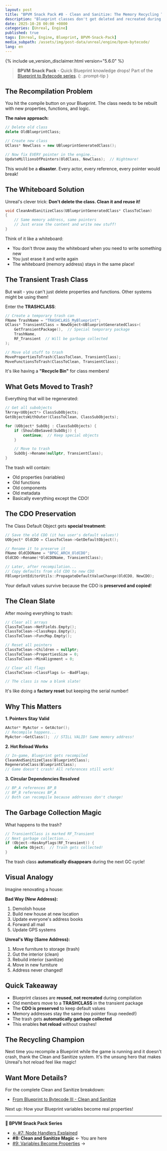 ```yaml
---
layout: post
title: "BPVM Snack Pack #8 - Clean and Sanitize: The Memory Recycling Trick"
description: "Blueprint classes don't get deleted and recreated during compilation. They get cleaned and reused like a whiteboard. Here's the clever trick that makes hot reload possible."
date: 2025-10-28 00:00 +0800
categories: [Unreal, Engine]
published: true
tags: [Unreal, Engine, Blueprint, BPVM-Snack-Pack]
media_subpath: /assets/img/post-data/unreal/engine/bpvm-bytecode/
lang: en
---
```


{% include ue_version_disclaimer.html version="5.6.0" %}

> **BPVM Snack Pack** - Quick Blueprint knowledge drops! Part of the [Blueprint to Bytecode series](/posts/bpvm-bytecode-I/).
{: .prompt-tip }

## The Recompilation Problem

You hit the compile button on your Blueprint. The class needs to be rebuilt with new properties, functions, and logic.

**The naive approach:**
```cpp
// Delete old class
delete OldBlueprintClass;

// Create new class
UClass* NewClass = new UBlueprintGeneratedClass();

// Now fix EVERY pointer in the engine...
UpdateMillionsOfPointers(OldClass, NewClass);  // Nightmare!
```

This would be a **disaster**. Every actor, every reference, every pointer would break!

## The Whiteboard Solution

Unreal's clever trick: **Don't delete the class. Clean it and reuse it!**

```cpp
void CleanAndSanitizeClass(UBlueprintGeneratedClass* ClassToClean)
{
    // Same memory address, same pointers
    // Just erase the content and write new stuff!
}
```

Think of it like a whiteboard:
- You don't throw away the whiteboard when you need to write something new
- You just erase it and write again
- The whiteboard (memory address) stays in the same place!

## The Transient Trash Class

But wait - you can't just delete properties and functions. Other systems might be using them!

Enter the **TRASHCLASS**:

```cpp
// Create a temporary trash can
FName TrashName = "TRASHCLASS_MyBlueprint";
UClass* TransientClass = NewObject<UBlueprintGeneratedClass>(
    GetTransientPackage(),  // Special temporary package
    TrashName,
    RF_Transient  // Will be garbage collected
);

// Move old stuff to trash
MovePropertiesToTrash(ClassToClean, TransientClass);
MoveFunctionsToTrash(ClassToClean, TransientClass);
```

It's like having a **"Recycle Bin"** for class members!

## What Gets Moved to Trash?

Everything that will be regenerated:

```cpp
// Get all subobjects
TArray<UObject*> ClassSubObjects;
GetObjectsWithOuter(ClassToClean, ClassSubObjects);

for (UObject* SubObj : ClassSubObjects) {
    if (ShouldBeSaved(SubObj)) {
        continue;  // Keep special objects
    }

    // Move to trash
    SubObj->Rename(nullptr, TransientClass);
}
```

The trash will contain:
- Old properties (variables)
- Old functions
- Old components
- Old metadata
- Basically everything except the CDO!

## The CDO Preservation

The Class Default Object gets **special treatment**:

```cpp
// Save the old CDO (it has user's default values!)
UObject* OldCDO = ClassToClean->GetDefaultObject();

// Rename it to preserve it
FName OldCDOName = "BPGC_ARCH_OldCDO";
OldCDO->Rename(*OldCDOName, TransientClass);

// Later, after recompilation...
// Copy defaults from old CDO to new CDO
FBlueprintEditorUtils::PropagateDefaultValueChange(OldCDO, NewCDO);
```

Your default values survive because the CDO is **preserved and copied**!

## The Clean Slate

After moving everything to trash:

```cpp
// Clear all arrays
ClassToClean->NetFields.Empty();
ClassToClean->ClassReps.Empty();
ClassToClean->FuncMap.Empty();

// Reset all pointers
ClassToClean->Children = nullptr;
ClassToClean->PropertiesSize = 0;
ClassToClean->MinAlignment = 0;

// Clear all flags
ClassToClean->ClassFlags &= ~BadFlags;

// The class is now a blank slate!
```

It's like doing a **factory reset** but keeping the serial number!

## Why This Matters

**1. Pointers Stay Valid**
```cpp
AActor* MyActor = GetActor();
// Recompile happens...
MyActor->GetClass();  // STILL VALID! Same memory address!
```

**2. Hot Reload Works**
```cpp
// In-game, Blueprint gets recompiled
CleanAndSanitizeClass(BlueprintClass);
RegenerateClass(BlueprintClass);
// Game doesn't crash! All references still work!
```

**3. Circular Dependencies Resolved**
```cpp
// BP_A references BP_B
// BP_B references BP_A
// Both can recompile because addresses don't change!
```

## The Garbage Collection Magic

What happens to the trash?

```cpp
// TransientClass is marked RF_Transient
// Next garbage collection...
if (Object->HasAnyFlags(RF_Transient)) {
    delete Object;  // Trash gets collected!
}
```

The trash class **automatically disappears** during the next GC cycle!

## Visual Analogy

Imagine renovating a house:

**Bad Way (New Address):**
1. Demolish house
2. Build new house at new location
3. Update everyone's address books
4. Forward all mail
5. Update GPS systems

**Unreal's Way (Same Address):**
1. Move furniture to storage (trash)
2. Gut the interior (clean)
3. Rebuild interior (sanitize)
4. Move in new furniture
5. Address never changed!

## Quick Takeaway

- Blueprint classes are **reused, not recreated** during compilation
- Old members move to a **TRASHCLASS** in the transient package
- The **CDO is preserved** to keep default values
- Memory addresses stay the same (no pointer fixup needed!)
- The trash gets **automatically garbage collected**
- This enables **hot reload** without crashes!

## The Recycling Champion

Next time you recompile a Blueprint while the game is running and it doesn't crash, thank the Clean and Sanitize system. It's the unsung hero that makes Unreal's hot reload feel like magic!

## Want More Details?

For the complete Clean and Sanitize breakdown:
- [From Blueprint to Bytecode III - Clean and Sanitize](/posts/bpvm-bytecode-III/#clean-and-sanitize-class)

Next up: How your Blueprint variables become real properties!

---

**🍿 BPVM Snack Pack Series**
- [← #7: Node Handlers Explained](/posts/bpvm-snack-07-node-handlers/)
- **#8: Clean and Sanitize Magic** ← You are here
- [#9: Variables Become Properties](/posts/bpvm-snack-09-variables-properties/) →